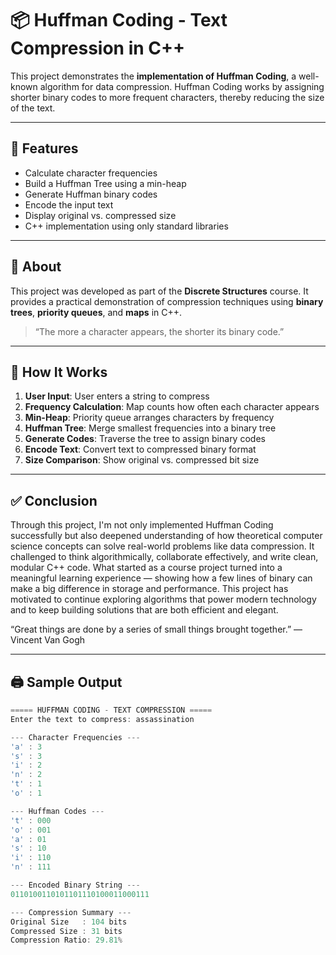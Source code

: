 # 📦 Huffman Coding - Text Compression in C++

This project demonstrates the **implementation of Huffman Coding**, a well-known algorithm for data compression. Huffman Coding works by assigning shorter binary codes to more frequent characters, thereby reducing the size of the text.

---

## 🚀 Features

- Calculate character frequencies
- Build a Huffman Tree using a min-heap
- Generate Huffman binary codes
- Encode the input text
- Display original vs. compressed size
- C++ implementation using only standard libraries
  
---

## 📖 About

This project was developed as part of the **Discrete Structures** course. It provides a practical demonstration of compression techniques using **binary trees**, **priority queues**, and **maps** in C++.

> “The more a character appears, the shorter its binary code.”

---

## 🔧 How It Works

1. **User Input**: User enters a string to compress
2. **Frequency Calculation**: Map counts how often each character appears
3. **Min-Heap**: Priority queue arranges characters by frequency
4. **Huffman Tree**: Merge smallest frequencies into a binary tree
5. **Generate Codes**: Traverse the tree to assign binary codes
6. **Encode Text**: Convert text to compressed binary format
7. **Size Comparison**: Show original vs. compressed bit size

---

## ✅ Conclusion

Through this project, I'm not only implemented Huffman Coding successfully but also deepened  understanding of how theoretical computer science concepts can solve real-world problems like data compression. It challenged  to think algorithmically, collaborate effectively, and write clean, modular C++ code.
What started as a course project turned into a meaningful learning experience — showing how a few lines of binary can make a big difference in storage and performance. This project has motivated to continue exploring algorithms that power modern technology and to keep building solutions that are both efficient and elegant.

“Great things are done by a series of small things brought together.” — Vincent Van Gogh

---

## 🖨️ Sample Output

```cpp
===== HUFFMAN CODING - TEXT COMPRESSION =====
Enter the text to compress: assassination

--- Character Frequencies ---
'a' : 3
's' : 3
'i' : 2
'n' : 2
't' : 1
'o' : 1

--- Huffman Codes ---
't' : 000
'o' : 001
'a' : 01
's' : 10
'i' : 110
'n' : 111

--- Encoded Binary String ---
0110100110101101110100011000111

--- Compression Summary ---
Original Size   : 104 bits
Compressed Size : 31 bits
Compression Ratio: 29.81%


